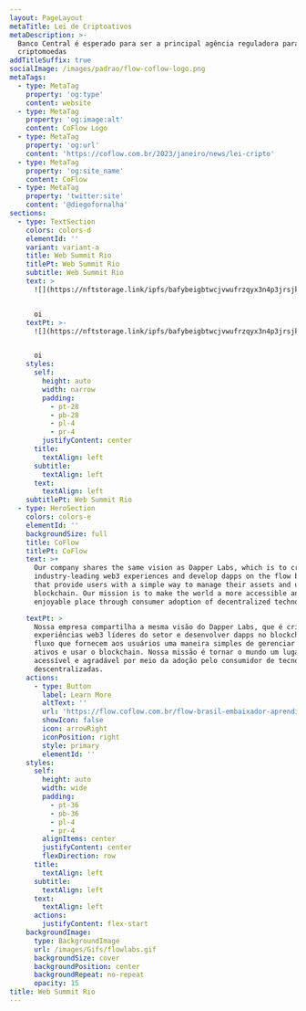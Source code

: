 ```yaml
---
layout: PageLayout
metaTitle: Lei de Criptoativos
metaDescription: >-
  Banco Central é esperado para ser a principal agência reguladora para
  criptomoedas
addTitleSuffix: true
socialImage: /images/padrao/flow-coflow-logo.png
metaTags:
  - type: MetaTag
    property: 'og:type'
    content: website
  - type: MetaTag
    property: 'og:image:alt'
    content: CoFlow Logo
  - type: MetaTag
    property: 'og:url'
    content: 'https://coflow.com.br/2023/janeiro/news/lei-cripto'
  - type: MetaTag
    property: 'og:site_name'
    content: CoFlow
  - type: MetaTag
    property: 'twitter:site'
    content: '@diegofornalha'
sections:
  - type: TextSection
    colors: colors-d
    elementId: ''
    variant: variant-a
    title: Web Summit Rio
    titlePt: Web Summit Rio
    subtitle: Web Summit Rio
    text: >
      ![](https://nftstorage.link/ipfs/bafybeigbtwcjvwufrzqyx3n4p3jrsjkt5b6vwwx6wc73ccixuzzjc5j2ty)


      oi
    textPt: >-
      ![](https://nftstorage.link/ipfs/bafybeigbtwcjvwufrzqyx3n4p3jrsjkt5b6vwwx6wc73ccixuzzjc5j2ty)


      oi
    styles:
      self:
        height: auto
        width: narrow
        padding:
          - pt-28
          - pb-28
          - pl-4
          - pr-4
        justifyContent: center
      title:
        textAlign: left
      subtitle:
        textAlign: left
      text:
        textAlign: left
    subtitlePt: Web Summit Rio
  - type: HeroSection
    colors: colors-e
    elementId: ''
    backgroundSize: full
    title: CoFlow
    titlePt: CoFlow
    text: >+
      Our company shares the same vision as Dapper Labs, which is to create
      industry-leading web3 experiences and develop dapps on the flow blockchain
      that provide users with a simple way to manage their assets and use the
      blockchain. Our mission is to make the world a more accessible and
      enjoyable place through consumer adoption of decentralized technologies.

    textPt: >
      Nossa empresa compartilha a mesma visão do Dapper Labs, que é criar
      experiências web3 líderes do setor e desenvolver dapps no blockchain de
      fluxo que fornecem aos usuários uma maneira simples de gerenciar seus
      ativos e usar o blockchain. Nossa missão é tornar o mundo um lugar mais
      acessível e agradável por meio da adoção pelo consumidor de tecnologias
      descentralizadas.
    actions:
      - type: Button
        label: Learn More
        altText: ''
        url: 'https://flow.coflow.com.br/flow-brasil-embaixador-aprendiz/'
        showIcon: false
        icon: arrowRight
        iconPosition: right
        style: primary
        elementId: ''
    styles:
      self:
        height: auto
        width: wide
        padding:
          - pt-36
          - pb-36
          - pl-4
          - pr-4
        alignItems: center
        justifyContent: center
        flexDirection: row
      title:
        textAlign: left
      subtitle:
        textAlign: left
      text:
        textAlign: left
      actions:
        justifyContent: flex-start
    backgroundImage:
      type: BackgroundImage
      url: /images/Gifs/flowlabs.gif
      backgroundSize: cover
      backgroundPosition: center
      backgroundRepeat: no-repeat
      opacity: 15
title: Web Summit Rio
---
```

